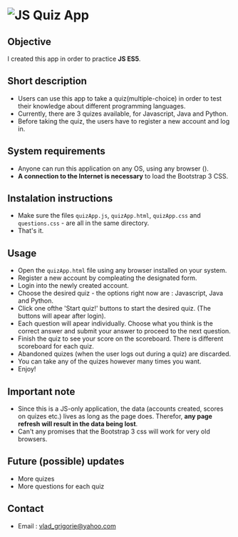 # ![JS Quiz App](https://github.com/RO-Grigorie-Vlad/JS-quiz-app/blob/master/js5Logo.jpg?raw=true)

## Objective

I created this app in order to practice **JS ES5**.

## Short description

- Users can use this app to take a quiz(multiple-choice) in order to test their knowledge about different programming languages.
- Currently, there are 3 quizes available, for Javascript, Java and Python.
- Before taking the quiz, the users have to register a new account and log in.

## System requirements

- Anyone can run this application on any OS, using any browser ().
- **A connection to the Internet is necessary** to load the Bootstrap 3 CSS.

## Instalation instructions

- Make sure the files `quizApp.js`, `quizApp.html`, `quizApp.css` and `questions.css` - are all in the same directory.
- That's it.
  
## Usage

- Open the `quizApp.html` file using any browser installed on your system.
- Register a new account by compleating the designated form.
- Login into the newly created account.
- Choose the desired quiz - the options right now are : Javascript, Java and Python.
- Click one ofthe 'Start quiz!' buttons to start the desired quiz. (The buttons will apear after login).
- Each question will apear individually. Choose what you think is the correct answer and submit your answer to proceed to the next question.
- Finish the quiz to see your score on the scoreboard. There is different scoreboard for each quiz.
- Abandoned quizes (when the user logs out during a quiz) are discarded.
- You can take any of the quizes however many times you want.
- Enjoy!

## Important note

- Since this is a JS-only application, the data (accounts created, scores on quizes etc.) lives as long as the page does. Therefor, **any page refresh will result in the data being lost**.
- Can't any promises that the Bootstrap 3 css will work for very old browsers.

## Future (possible) updates

- More quizes
- More questions for each quiz

## Contact

- Email : vlad_grigorie@yahoo.com
